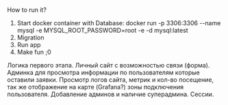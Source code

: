 How to run it?

1. Start docker container with Database:
   docker run -p 3306:3306 --name mysql -e MYSQL_ROOT_PASSWORD=root -e -d mysql:latest
2. Migration
3. Run app
4. Make fun ;0

Логика первого этапа.
Личный сайт с возможностью связи (форма). Админка для просмотра информации по 
пользователям которые оставили заявки. Просмотр логов сайта, метрик и кол-во посещение, 
так же отображение на карте (Grafana?) зоны подключения пользователя.
Добавление админов и наличие суперадмина. Сессии.